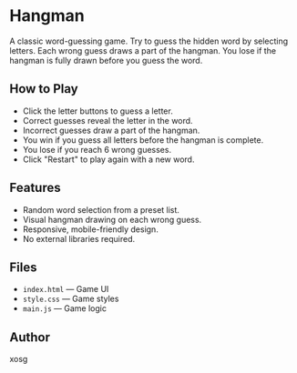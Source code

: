 # Hangman

A classic word-guessing game. Try to guess the hidden word by selecting letters. Each wrong guess draws a part of the hangman. You lose if the hangman is fully drawn before you guess the word.

## How to Play
- Click the letter buttons to guess a letter.
- Correct guesses reveal the letter in the word.
- Incorrect guesses draw a part of the hangman.
- You win if you guess all letters before the hangman is complete.
- You lose if you reach 6 wrong guesses.
- Click "Restart" to play again with a new word.

## Features
- Random word selection from a preset list.
- Visual hangman drawing on each wrong guess.
- Responsive, mobile-friendly design.
- No external libraries required.

## Files
- `index.html` — Game UI
- `style.css` — Game styles
- `main.js` — Game logic

## Author
xosg
